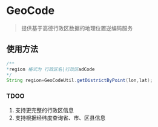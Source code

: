 # GeoCode

> 提供基于高德行政区数据的地理位置逆编码服务

## 使用方法

```java
/**
*region 格式为 行政区名|行政区adCode
*/
String region=GeoCodeUtil.getDistrictByPoint(lon,lat);
```

### TDOO
1. 支持更完整的行政区信息
2. 支持根据经纬度查询省、市、区县信息